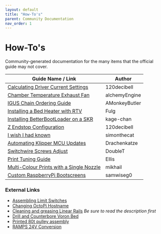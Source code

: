 ```yaml
---
layout: default
title: "How-To's"
parent: Community Documentation
nav_order: 1
---
```


# How-To's

Community-generated documentation for the many items that the official guide may not cover.

| Guide Name / Link | Author |
|---|---|
| [Calculating Driver Current Settings](./120decibell/calculating_driver_current.md) | 120decibell |
| [Chamber Temperature Exhaust Fan](./alchemyEngine/chamber_temperature_exhaust_fan.md) | alchemyEngine |
| [IGUS Chain Ordering Guide](./amonkeybutler/igus_chain_ordering_guide.md) | AMonkeyButler |
| [Installing a Bed Heater with RTV](./fulg/installing_heater_with_rtv.md) | Fulg |
| [Installing BetterBootLoader on a SKR](./kage-chan/installing_better_bootloader.md) | kage-chan |
| [Z Endstop Configuration](./120decibell/z_endstop_configuration.md) | 120decibell |
| [I wish I had known](./simonthecat/I_wish_I_had_known.md) | simonthecat |
| [Automating Klipper MCU Updates](./drachenkatze/automating_klipper_mcu_updates.md) | Drachenkatze |
| [Switchwire Screws Adjust](./doublet/switchwire_screws_adjust.md) | DoubleT |
| [Print Tuning Guide](./ellis/print-tuning-guide.md) | Ellis |
| [Multi-Colour Prints with a Single Nozzle](./mikhail/multi-colour-prints-with-a-single-nozzle.md) | mikhail |
| [Custom RaspberryPi Bootscreens ](./samwiseg0/voron_rpi_bootscreen.md) | samwiseg0 |


### External Links

* [Assembling Limit Switches](https://www.youtube.com/watch?v=fKyn02Ntz7A)
* [Changing OctoPi Hostname](https://github.com/guysoft/OctoPi/wiki/Changing-the-hostname)
* [Cleaning and greasing Linear Rails](https://www.youtube.com/watch?v=i_F7D4UgkWY) _Be sure to read the description first_
* [Drill and Counterbore Voron Bed](https://www.youtube.com/watch?v=N6EgYW_W3Js)
* [Printed 80t pulley assembly](https://www.youtube.com/watch?v=W-mwJ2gfe9c)
* [RAMPS 24V Conversion](https://www.youtube.com/watch?v=3eRuHNw-Uz)
